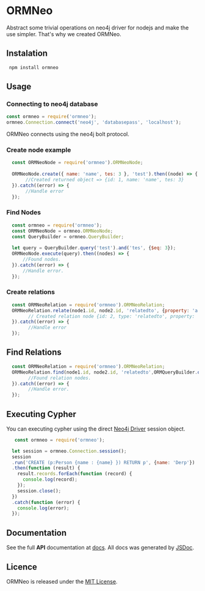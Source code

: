 # ORMNeo

Abstract some trivial operations on neo4j driver for nodejs and make the use simpler. That's why we created ORMNeo.

## Instalation
```sh
 npm install ormneo
```
## Usage 

### Connecting to neo4j database

```js
const ormneo = require('ormneo');
ormneo.Connection.connect('neo4j', 'databasepass', 'localhost');

```
   ORMNeo connects using the neo4j bolt protocol.

### Create node example

```js
  const ORMNeoNode = require('ormneo').ORMNeoNode;
  
  ORMNeoNode.create({ name: 'name', tes: 3 }, 'test').then((node) => {
       //Created returned object => {id: 1, name: 'name', tes: 3}
  }).catch((error) => {
       //Handle error
  });
```

### Find Nodes 
  ```js
    const ormneo = require('ormneo');
    const ORMNeoNode = ormneo.ORMNeoNode;
    const QueryBuilder = ormneo.QueryBuilder;
    
    let query = QueryBuilder.query('test').and('tes', {$eq: 3});
    ORMNeoNode.execute(query).then((nodes) => {
        //Found nodes.
    }).catch((error) => {
        //Handle error.
    });
  ```
### Create relations
```js
  const ORMNeoRelation = require('ormneo').ORMNeoRelation;
  ORMNeoRelation.relate(node1.id, node2.id, 'relatedto', {property: 'a'}).then((rels) => {
        // Created relation node {id: 2, type: 'relatedto', property: 'a'}
  }).catch((error) => {
        //Handle error
  });
```

## Find Relations 

```js
  const ORMNeoRelation = require('ormneo').ORMNeoRelation;
  ORMNeoRelation.find(node1.id, node2.id, 'relatedto',ORMQueryBuilder.query().and('property', {$eq: 'c'})).then((nodes) => {
        //Found relation nodes.
  }).catch((error) => {
        //Handle error.
  });
```

## Executing Cypher
You can executing cypher using the direct [Neo4j Driver](https://github.com/neo4j/neo4j-javascript-driver) session object.

```js
   const ormneo = require('ormneo');

  let session = ormneo.Connection.session();
  session
  .run('CREATE (p:Person {name : {name} }) RETURN p', {name: 'Derp'})
  .then(function (result) {
    result.records.forEach(function (record) {
      console.log(record);
    });
    session.close();
  })
  .catch(function (error) {
    console.log(error);
  });
``` 

## Documentation

  See the full **API** documentation at [docs](docs). All docs was generated by [JSDoc](https://github.com/jsdoc3/jsdoc).

## Licence

ORMNeo is released under the [MIT License](https://opensource.org/licenses/MIT).
